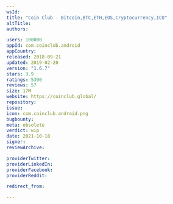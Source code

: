 ```yaml
---
wsId: 
title: "Coin Club - Bitcoin,BTC,ETH,EOS,Cryptocurrency,ICO"
altTitle: 
authors:

users: 100000
appId: com.coinclub.android
appCountry: 
released: 2018-09-21
updated: 2019-02-20
version: "1.6.7"
stars: 3.9
ratings: 5390
reviews: 57
size: 17M
website: https://coinclub.global/
repository: 
issue: 
icon: com.coinclub.android.png
bugbounty: 
meta: obsolete
verdict: wip
date: 2021-10-18
signer: 
reviewArchive:

providerTwitter: 
providerLinkedIn: 
providerFacebook: 
providerReddit: 

redirect_from:

---
```


